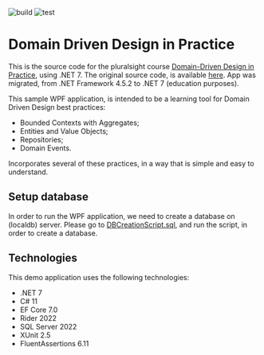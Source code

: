 ![build](https://github.com/amlsantos/DddInPractice/blob/main/.github/workflows/dotnet.yml/badge.svg)
![test](https://github.com/amlsantos/DddInPractice/blob/main/.github/workflows/dotnet.yml/badge.svg)

# Domain Driven Design in Practice
This is the source code for the pluralsight course [Domain-Driven Design in Practice](https://www.pluralsight.com/courses/domain-driven-design-in-practice), using .NET 7.
The original source code, is available [here](https://github.com/vkhorikov/DddInAction). App was migrated, from .NET Framework 4.5.2 to .NET 7 (education purposes).

This sample WPF application, is intended to be a learning tool for Domain Driven Design best practices:
- Bounded Contexts with Aggregates;
- Entities and Value Objects;
- Repositories;
- Domain Events.

Incorporates several of these practices, in a way that is simple and easy to understand.

## Setup database

In order to run the WPF application, we need to create a database on (localdb) server. Please go to [DBCreationScript.sql](https://github.com/amlsantos/DddInPractice/blob/main/src/Logic/Utils/DBCreationScript.sql), and run the script, in order to create a database.

## Technologies
This demo application uses the following technologies:
 - .NET 7
 - C# 11
 - EF Core 7.0
 - Rider 2022
 - SQL Server 2022
 - XUnit 2.5
 - FluentAssertions 6.11

